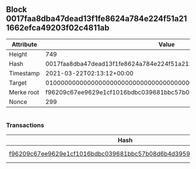 ## Block 0017faa8dba47dead13f1fe8624a784e224f51a211662efca49203f02c4811ab

Attribute | Value
--- | ---
Height | 749
Hash | 0017faa8dba47dead13f1fe8624a784e224f51a211662efca49203f02c4811ab
Timestamp | 2021-03-22T02:13:12+00:00
Target | 0100000000000000000000000000000000000000000000000000000000000000
Merke root | f96209c67ee9629e1cf1016bdbc039681bbc57b08d6b4d395938e7b433489a6a
Nonce | 299

```

```

### Transactions

Hash | Amount
--- | ---
[f96209c67ee9629e1cf1016bdbc039681bbc57b08d6b4d395938e7b433489a6a](f96209c67ee9629e1cf1016bdbc039681bbc57b08d6b4d395938e7b433489a6a.md) | 10.00000000 SKEPTI 
